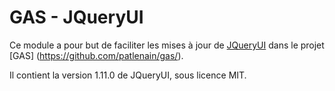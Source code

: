 GAS - JQueryUI
==============

Ce module a pour but de faciliter les mises à jour de
[JQueryUI](http://jqueryui.com) dans le projet [GAS]
(https://github.com/patlenain/gas/).

Il contient la version 1.11.0 de JQueryUI, sous licence MIT.
